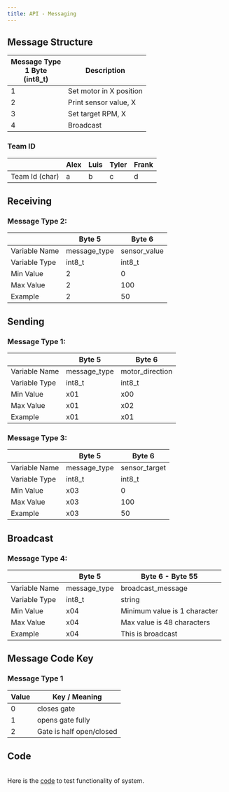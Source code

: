```yaml
---
title: API - Messaging
---
```

## Message Structure

| Message Type <br /> 1 Byte <br /> (int8_t)            | Description |
| --------------------------------------------- | ----------- |
|1                                              | Set motor in X position |
|2                                              | Print sensor value, X |
|3                                              | Set target RPM, X |
|4                                              | Broadcast |

### Team ID

|  | Alex | Luis | Tyler | Frank |
|--|------|------|-------|-------|
|Team Id (char) | a | b | c | d |

## Receiving

### Message Type 2:

|     | Byte 5 | Byte 6 |
|------------| --------------| ------------- |
| Variable Name | message_type | sensor_value |
|Variable Type | int8_t | int8_t |
| Min Value| 2 | 0 |
| Max Value| 2 | 100 |
| Example | 2 | 50 |

## Sending

### Message Type 1:

|   | Byte 5 | Byte 6 |
|------------| --------------| ------------- |
| Variable Name | message_type | motor_direction |
|Variable Type | int8_t | int8_t |
| Min Value| x01 | x00 |
| Max Value| x01 | x02 |
| Example | x01  | x01 |

### Message Type 3:

|     | Byte 5 | Byte 6 |
|------------| --------------| ------------- |
| Variable Name | message_type | sensor_target |
|Variable Type | int8_t | int8_t |
| Min Value| x03 | 0 |
| Max Value| x03 | 100 |
| Example | x03 | 50 |

## Broadcast

### Message Type 4:

|      | Byte 5 | Byte 6 - Byte 55 |
|------------| --------------| ------------- |
| Variable Name | message_type | broadcast_message |
|Variable Type | int8_t | string |
| Min Value| x04 | Minimum value is 1 character |
| Max Value| x04 | Max value is 48 characters |
| Example | x04 | This is broadcast |

## Message Code Key

### Message Type 1

|  Value | Key / Meaning|
|--------|--------------|
| 0 | closes gate |
| 1 | opens gate fully |
| 2 | Gate is half open/closed |

## Code

<br>Here is the [code](./subfolder/code_esp32_mqtt.zip) to test functionality of system.
